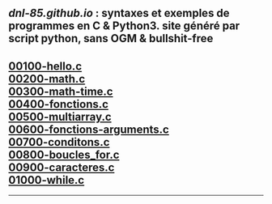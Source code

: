 
*dnl-85.github.io* : syntaxes et exemples de programmes en C & Python3.
site généré par script python, sans OGM & bullshit-free
-----  
[00100-hello.c](https://raw.githubusercontent.com/dnl-85/dnl-85.github.io/main/C/00100-hello.c)  
[00200-math.c](https://raw.githubusercontent.com/dnl-85/dnl-85.github.io/main/C/00200-math.c)  
[00300-math-time.c](https://raw.githubusercontent.com/dnl-85/dnl-85.github.io/main/C/00300-math-time.c)  
[00400-fonctions.c](https://raw.githubusercontent.com/dnl-85/dnl-85.github.io/main/C/00400-fonctions.c)  
[00500-multiarray.c](https://raw.githubusercontent.com/dnl-85/dnl-85.github.io/main/C/00500-multiarray.c)  
[00600-fonctions-arguments.c](https://raw.githubusercontent.com/dnl-85/dnl-85.github.io/main/C/00600-fonctions-arguments.c)  
[00700-conditons.c](https://raw.githubusercontent.com/dnl-85/dnl-85.github.io/main/C/00700-conditons.c)  
[00800-boucles_for.c](https://raw.githubusercontent.com/dnl-85/dnl-85.github.io/main/C/00800-boucles_for.c)  
[00900-caracteres.c](https://raw.githubusercontent.com/dnl-85/dnl-85.github.io/main/C/00900-caracteres.c)  
[01000-while.c](https://raw.githubusercontent.com/dnl-85/dnl-85.github.io/main/C/01000-while.c)  
-----  
-----  
